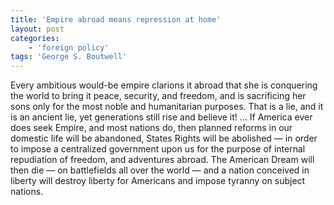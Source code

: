 ```yaml
---
title: 'Empire abroad means repression at home'
layout: post
categories:
    - 'foreign policy'
tags: 'George S. Boutwell'
---
```


Every ambitious would-be empire clarions it abroad that she is conquering the world to bring it peace, security, and freedom, and is sacrificing her sons only for the most noble and humanitarian purposes. That is a lie, and it is an ancient lie, yet generations still rise and believe it! … If America ever does seek Empire, and most nations do, then planned reforms in our domestic life will be abandoned, States Rights will be abolished — in order to impose a centralized government upon us for the purpose of internal repudiation of freedom, and adventures abroad. The American Dream will then die — on battlefields all over the world — and a nation conceived in liberty will destroy liberty for Americans and impose tyranny on subject nations.